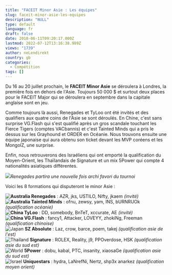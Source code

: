 ```yaml
---
title: "FACEIT Minor Asie : Les équipes"
slug: faceit-minor-asie-les-equipes
description: "NULL"
type: default
language: fr
draft: false
date: 2018-06-11T09:20:17.000Z
lastmod: 2022-07-12T13:16:38.989Z
views: "1739"
author: neLendirekt
country: gb
categories:
  - Compétition
tags: []
---
```

Du 16 au 20 juillet prochain, le **FACEIT Minor Asie** se déroulera à Londres, la première fois en dehors de l'Asie. Toujours 50 000 $ et surtout deux places pour le FACEIT Major qui se déroulera en septembre dans la capitale anglaise sont en jeu.

Comme toujours là aussi, Renegades et TyLoo ont été invités et des qualifiers aux quatre coins de l'Asie se sont déroulés. En Chine, c'est sans surprise VG.Flash qui s'est qualifié après un gros scandale touchant les Fierce Tigers (comptes VACbannis) et c'est Tainted Minds qui a pris le dessus sur les Grayhound et ORDER en Océanie. Nous trouvons ensuite une équipe japonaise qui aura obtenu son ticket devant les MVP coréens et les MongolZ, une surprise.

Enfin, nous retrouverons des Israéliens qui ont emporté la qualification du Moyen-Orient, les Thaïlandais de Signature et un mix 5Power qui compte 4 nationalités asiatiques différentes. 

![](/images/articles/5b16e67eacd12/images/Yf8V1JzLClSRPRIgOW9SE7IbVsjgYlgFThXD9WZi.jpeg)_Renegades partira une nouvelle fois archi favori du tournoi_

Voici les 8 formations qui disputeront le minor Asie : 

**![Australia](/images/countries/au.svg)⁠ Renegades** : AZR, jks, USTILO, Nifty, jkaem _(invité)_  
**![Australia](/images/countries/au.svg)⁠ Tainted Minds** : ofnu, zewsy, yam, INS, bURNRUOk _(qualification océanie)_  
**![China](/images/countries/cn.svg)⁠ ⁠TyLoo** : DD, somebody, BnTeT, xccurate, AE _(invité)_  
**![China](/images/countries/cn.svg)⁠ VG.Flash** : fancy1, Attacker, LOVEYY, zhokiNg, Freeman _(qualification chinoise)_  
![Japan](/images/countries/jp.svg)⁠ **SZ Absolute** : Laz, crow, barce, poem, takej _(qualification asie de l'est)_  
![Thailand](/images/countries/th.svg)⁠ ⁠**Signature** : ROLEX, Reality, j9, PPOverdose, HSK _(qualification asie du sud est)_  
![World](/images/countries/wo.svg)⁠ **5Power** : dobu, kabal, PTC, insanity, xiaosaGe _(qualification asie du sud est)_  
![Israel](/images/countries/il.svg)⁠⁠ **Uniquestars** : hydra, LaNrefNi, Nertz, shp3x anarkez _(qualification moyen orient)_
